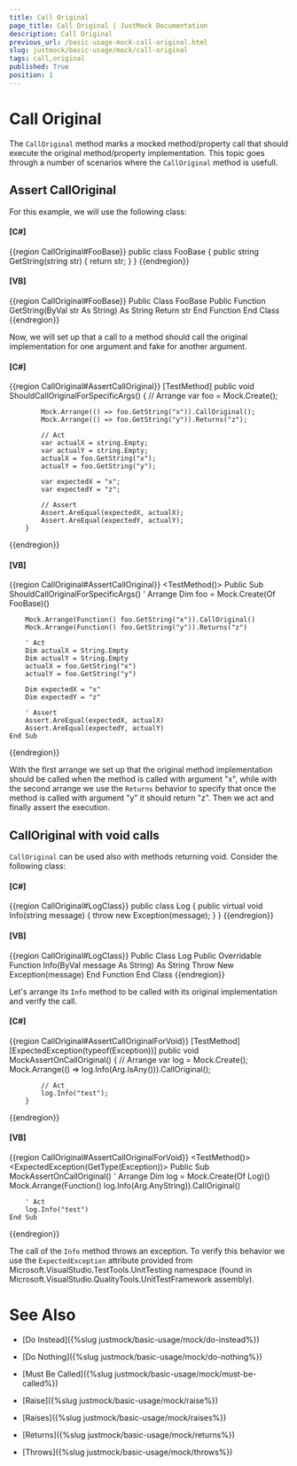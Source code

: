 ```yaml
---
title: Call Original
page_title: Call Original | JustMock Documentation
description: Call Original
previous_url: /basic-usage-mock-call-original.html
slug: justmock/basic-usage/mock/call-original
tags: call,original
published: True
position: 1
---
```


# Call Original

The `CallOriginal` method marks a mocked method/property call that should execute the original method/property implementation. This topic goes through a number of scenarios where the `CallOriginal` method is usefull.

## Assert CallOriginal
For this example, we will use the following class:

  #### __[C#]__

  {{region CallOriginal#FooBase}}
    public class FooBase
    {
        public string GetString(string str)
        {
            return str;
        }
    }
  {{endregion}}

  #### __[VB]__

  {{region CallOriginal#FooBase}}
    Public Class FooBase
    Public Function GetString(ByVal str As String) As String
        Return str
    End Function
End Class
  {{endregion}}

Now, we will set up that a call to a method should call the original implementation for one argument and fake for another argument.

  #### __[C#]__

  {{region CallOriginal#AssertCallOriginal}}
    [TestMethod]
        public void ShouldCallOriginalForSpecificArgs()
        {
            // Arrange
            var foo = Mock.Create<FooBase>();

            Mock.Arrange(() => foo.GetString("x")).CallOriginal();
            Mock.Arrange(() => foo.GetString("y")).Returns("z");

            // Act
            var actualX = string.Empty;
            var actualY = string.Empty;
            actualX = foo.GetString("x");
            actualY = foo.GetString("y");

            var expectedX = "x";
            var expectedY = "z";

            // Assert
            Assert.AreEqual(expectedX, actualX);
            Assert.AreEqual(expectedY, actualY);
        }
  {{endregion}}

  #### __[VB]__

  {{region CallOriginal#AssertCallOriginal}}
    <TestMethod()>
    Public Sub ShouldCallOriginalForSpecificArgs()
        ' Arrange
        Dim foo = Mock.Create(Of FooBase)()

        Mock.Arrange(Function() foo.GetString("x")).CallOriginal()
        Mock.Arrange(Function() foo.GetString("y")).Returns("z")

        ' Act
        Dim actualX = String.Empty
        Dim actualY = String.Empty
        actualX = foo.GetString("x")
        actualY = foo.GetString("y")

        Dim expectedX = "x"
        Dim expectedY = "z"

        ' Assert
        Assert.AreEqual(expectedX, actualX)
        Assert.AreEqual(expectedY, actualY)
    End Sub
  {{endregion}}

With the first arrange we set up that the original method implementation should be called when the method is called with argument "x", while with the second arrange we use the `Returns` behavior to specify that once the method is called with argument "y" it should return "z". Then we act and finally assert the execution.

## CallOriginal with void calls
`CallOriginal` can be used also with methods returning void. Consider the following class:

  #### __[C#]__

  {{region CallOriginal#LogClass}}
    public class Log
    {
        public virtual void Info(string message)
        {
            throw new Exception(message);
        }
    }
  {{endregion}}

  #### __[VB]__

  {{region CallOriginal#LogClass}}
    Public Class Log
    Public Overridable Function Info(ByVal message As String) As String
        Throw New Exception(message)
    End Function
End Class
  {{endregion}}

Let's arrange its `Info` method to be called with its original implementation and verify the call.

  #### __[C#]__

  {{region CallOriginal#AssertCallOriginalForVoid}}
    [TestMethod]
        [ExpectedException(typeof(Exception))]
        public void MockAssertOnCallOriginal()
        {
            // Arrange
            var log = Mock.Create<Log>();
            Mock.Arrange(() => log.Info(Arg.IsAny<string>())).CallOriginal();

            // Act
            log.Info("test");
        }
  {{endregion}}

  #### __[VB]__

  {{region CallOriginal#AssertCallOriginalForVoid}}
    <TestMethod()>
    <ExpectedException(GetType(Exception))>
    Public Sub MockAssertOnCallOriginal()
        ' Arrange
        Dim log = Mock.Create(Of Log)()
        Mock.Arrange(Function() log.Info(Arg.AnyString)).CallOriginal()

        ' Act
        log.Info("test")
    End Sub
  {{endregion}}

The call of the `Info` method throws an exception. To verify this behavior we use the `ExpectedException` attribute provided from Microsoft.VisualStudio.TestTools.UnitTesting namespace (found in Microsoft.VisualStudio.QualityTools.UnitTestFramework assembly).

# See Also


 * [Do Instead]({%slug justmock/basic-usage/mock/do-instead%})

 * [Do Nothing]({%slug justmock/basic-usage/mock/do-nothing%})[](b9461116-b200-4739-aff1-af8458c7095e)

 * [Must Be Called]({%slug justmock/basic-usage/mock/must-be-called%})

 * [Raise]({%slug justmock/basic-usage/mock/raise%})

 * [Raises]({%slug justmock/basic-usage/mock/raises%})

 * [Returns]({%slug justmock/basic-usage/mock/returns%})

 * [Throws]({%slug justmock/basic-usage/mock/throws%})
